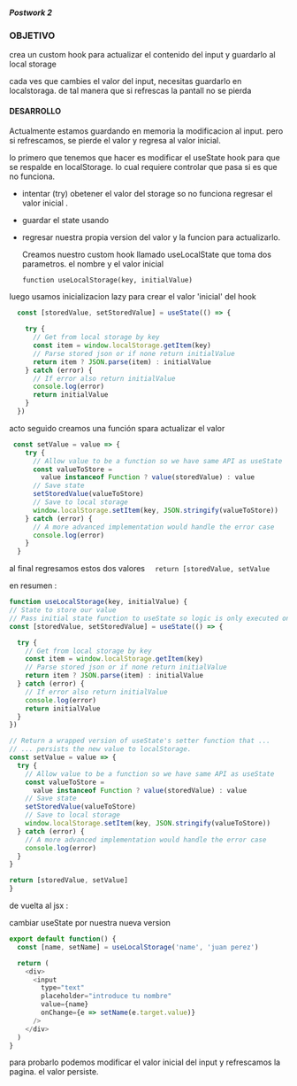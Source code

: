 ##### Postwork 2


### OBJETIVO

crea un custom hook para actualizar el contenido del input  y guardarlo al  local storage

cada ves que cambies el valor del input, necesitas guardarlo en localstoraga.
de tal manera que si refrescas la pantall no se pierda


#### DESARROLLO


Actualmente estamos guardando en memoria la modificacion al input.
pero si refrescamos, se pierde el valor y regresa al valor inicial.

lo primero que tenemos que hacer es modificar el useState hook para que se respalde en localStorage.
lo cual requiere  controlar que pasa si es que no funciona.


- intentar (try)  obetener el valor del storage 
so no funciona regresar el valor inicial .
- guardar el state usando
- regresar nuestra propia version del valor y la funcion para actualizarlo.
  
  Creamos  nuestro custom hook llamado useLocalState que toma dos parametros. el nombre y el valor inicial 

  ```function useLocalStorage(key, initialValue)```

luego usamos inicializacion lazy para crear el valor 'inicial' del hook

```js 
  const [storedValue, setStoredValue] = useState(() => {
  
    try {
      // Get from local storage by key
      const item = window.localStorage.getItem(key)
      // Parse stored json or if none return initialValue
      return item ? JSON.parse(item) : initialValue
    } catch (error) {
      // If error also return initialValue
      console.log(error)
      return initialValue
    }
  })
  ```

  acto seguido creamos una función spara actualizar el valor 

```js
 const setValue = value => {
    try {
      // Allow value to be a function so we have same API as useState
      const valueToStore =
        value instanceof Function ? value(storedValue) : value
      // Save state
      setStoredValue(valueToStore)
      // Save to local storage
      window.localStorage.setItem(key, JSON.stringify(valueToStore))
    } catch (error) {
      // A more advanced implementation would handle the error case
      console.log(error)
    }
  }
  ```

  al final regresamos estos dos valores 
  ```  return [storedValue, setValue```


en resumen : 

  ```js 
  function useLocalStorage(key, initialValue) {
  // State to store our value
  // Pass initial state function to useState so logic is only executed once
  const [storedValue, setStoredValue] = useState(() => {
  
    try {
      // Get from local storage by key
      const item = window.localStorage.getItem(key)
      // Parse stored json or if none return initialValue
      return item ? JSON.parse(item) : initialValue
    } catch (error) {
      // If error also return initialValue
      console.log(error)
      return initialValue
    }
  })

  // Return a wrapped version of useState's setter function that ...
  // ... persists the new value to localStorage.
  const setValue = value => {
    try {
      // Allow value to be a function so we have same API as useState
      const valueToStore =
        value instanceof Function ? value(storedValue) : value
      // Save state
      setStoredValue(valueToStore)
      // Save to local storage
      window.localStorage.setItem(key, JSON.stringify(valueToStore))
    } catch (error) {
      // A more advanced implementation would handle the error case
      console.log(error)
    }
  }

  return [storedValue, setValue]
}
```

de vuelta al  jsx :

cambiar useState por nuestra nueva version 

```js 
export default function() {
  const [name, setName] = useLocalStorage('name', 'juan perez')

  return (
    <div>
      <input
        type="text"
        placeholder="introduce tu nombre"
        value={name}
        onChange={e => setName(e.target.value)}
      />
    </div>
  )
}
```

para probarlo podemos modificar el valor inicial del input  y refrescamos la pagina. el valor persiste.